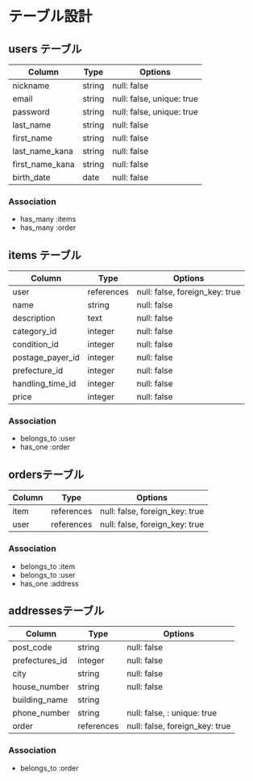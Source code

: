 # テーブル設計

## users テーブル
<!-- unique: true は、dbのマイグレーションファイルに記載 -->
| Column          | Type   | Options                   |
| --------------  | ------ | ------------------------- |
| nickname        | string | null: false               |
| email           | string | null: false, unique: true |
| password        | string | null: false, unique: true |
| last_name       | string | null: false               |
| first_name      | string | null: false               |
| last_name_kana  | string | null: false               |
| first_name_kana | string | null: false               |
| birth_date      | date   | null: false               |
                          


### Association
- has_many :items
- has_many :order




## items テーブル

| Column           | Type      | Options                          |
| ---------------- | --------  | -------------------------------- |
| user             | references| null: false, foreign_key: true   |
| name             | string    | null: false                      |
| description      | text      | null: false                      |
| category_id      | integer   | null: false                      |
| condition_id     | integer   | null: false                      |
| postage_payer_id | integer   | null: false                      |
| prefecture_id    | integer   | null: false                      |
| handling_time_id | integer   | null: false                      |
| price            | integer   | null: false                      |



### Association
- belongs_to :user
- has_one :order


## ordersテーブル

|Column|Type        |Options                         |
|------|------------|--------------------------------|
| item | references | null: false, foreign_key: true |
| user | references | null: false, foreign_key: true |


### Association
- belongs_to :item
- belongs_to :user
- has_one :address


## addressesテーブル
<!-- unique: true は、dbのマイグレーションファイルに記載 -->
|Column          |Type        |Options                         |
|----------------|------------|--------------------------------|
| post_code      | string     | null: false                    |
| prefectures_id | integer    | null: false                    |
| city           | string     | null: false                    | 
| house_number   | string     | null: false                    |
| building_name  | string     |                                |
| phone_number   | string     | null: false, : unique: true    |
| order          | references | null: false, foreign_key: true |


### Association
- belongs_to :order
